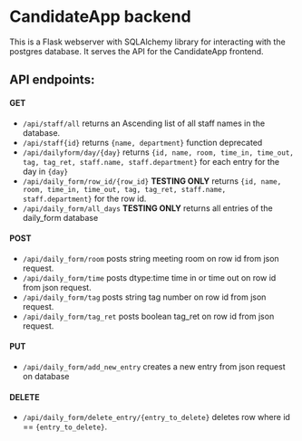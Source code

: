 # CandidateApp backend

This is a Flask webserver with SQLAlchemy library for interacting with the postgres database.  It serves the API for the CandidateApp frontend.

## API endpoints:

#### GET
- `/api/staff/all` returns an Ascending list of all staff names in the database.
- `/api/staff{id}` returns `{name, department}` function deprecated
- `/api/dailyform/day/{day}` returns `{id, name, room, time_in, time_out, tag, tag_ret, staff.name, staff.department}` for each entry for the day in `{day}`
- `/api/daily_form/row_id/{row_id}` **TESTING ONLY** returns `{id, name, room, time_in, time_out, tag, tag_ret, staff.name, staff.department}` for the row id.
- `/api/daily_form/all_days` **TESTING ONLY** returns all entries of the daily_form database

#### POST

- `/api/daily_form/room` posts string meeting room on row id from json request.
- `/api/daily_form/time` posts dtype:time time in or time out on row id from json request.
- `/api/daily_form/tag`  posts string tag number on row id from json request.
- `/api/daily_form/tag_ret` posts boolean tag_ret on row id from json request.

#### PUT
- `/api/daily_form/add_new_entry` creates a new entry from json request on database

#### DELETE
- `/api/daily_form/delete_entry/{entry_to_delete}` deletes row where id == `{entry_to_delete}`.




